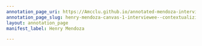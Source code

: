```yaml
---
annotation_page_uri: https://Amcclu.github.io/annotated-mendoza-interview/annotations/henry-mendoza-canvas-1-interviewee--contextualizing--gesturing--body-language--looks-off---rapport-.json
annotation_page_slug: henry-mendoza-canvas-1-interviewee--contextualizing--gesturing--body-language--looks-off---rapport-
layout: annotation_page
manifest_label: Henry Mendoza

---
```


